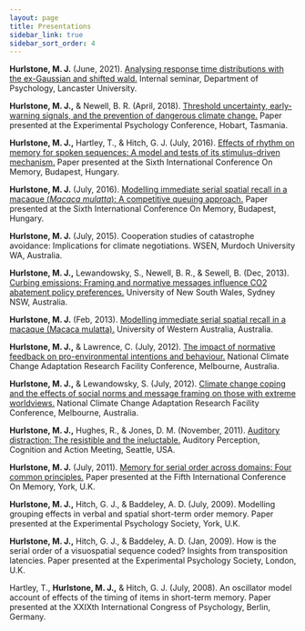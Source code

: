 ```yaml
---
layout: page
title: Presentations
sidebar_link: true
sidebar_sort_order: 4
---
```


<!-- Global site tag (gtag.js) - Google Analytics -->
<script async src="https://www.googletagmanager.com/gtag/js?id=UA-127807240-1"></script>
<script>
  window.dataLayer = window.dataLayer || [];
  function gtag(){dataLayer.push(arguments);}
  gtag('js', new Date());

  gtag('config', 'UA-127807240-1');
</script>

<!-- --constructed with <a href="http://www.latex-project.org">LaTeX</a> using the <a href="https://bitbucket.org/rivanvx/beamer/wiki/Home">Beamer class</a>-- -->

**Hurlstone, M. J.** (June, 2021). [Analysing response time distributions with the ex-Gaussian and shifted wald.](\H.21.LU) Internal seminar, Department of Psychology, Lancaster University. 

**Hurlstone, M. J.,** & Newell, B. R. (April, 2018). [Threshold uncertainty, early-warning signals, and the prevention of dangerous climate change.](/HN.18.EPC.pdf) Paper presented at the Experimental Psychology Conference, Hobart, Tasmania. 

**Hurlstone, M. J.,** Hartley, T., & Hitch, G. J. (July, 2016). [Effects of rhythm on memory for spoken sequences: A model and tests of its stimulus-driven mechanism.](/HHH.16.ICOM.pdf) Paper presented at the Sixth International Conference On Memory, Budapest, Hungary. 

**Hurlstone, M. J.** (July, 2016). [Modelling immediate serial spatial recall in a macaque (*Macaca mulatta*): A competitive queuing approach.](/H.16.ICOM.pdf) Paper presented at the Sixth International Conference On Memory, Budapest, Hungary.

**Hurlstone, M. J.** (July, 2015). Cooperation studies of catastrophe avoidance: Implications for climate negotiations. WSEN, Murdoch University WA, Australia.

**Hurlstone, M. J.,** Lewandowsky, S., Newell, B. R., & Sewell, B. (Dec, 2013). [Curbing emissions: Framing and normative messages influence CO2 abatement policy preferences.](/HLNS.13.NSW.pdf) University of New South Wales, Sydney NSW, Australia.

**Hurlstone, M. J.** (Feb, 2013). [Modelling immediate serial spatial recall in a macaque (Macaca mulatta).](/H.13.UWA.pdf) University of Western Australia, Australia.

**Hurlstone, M. J.,** & Lawrence, C. (July, 2012). [The impact of normative feedback on pro-environmental intentions and behaviour.](/HLaw.12.NCCARF.pdf) National Climate Change Adaptation Research Facility Conference, Melbourne, Australia.

**Hurlstone, M. J.,** & Lewandowsky, S. (July, 2012). [Climate change coping and the effects of social norms and message framing on those with extreme worldviews.](/HLew.12.NCCARF.pdf) National Climate Change Adaptation Research Facility Conference, Melbourne, Australia.

**Hurlstone, M. J.,** Hughes, R., & Jones, D. M. (November, 2011). [Auditory distraction: The resistible and the ineluctable.](/HHJ.11.APCAM.pdf) Auditory Perception, Cognition and Action Meeting, Seattle, USA.

**Hurlstone, M. J.** (July, 2011). [Memory for serial order across domains: Four common principles.](/H.11.ICOM.pdf) Paper presented at the Fifth International Conference On Memory, York, U.K.

**Hurlstone, M. J.,** Hitch, G. J., & Baddeley, A. D. (July, 2009). Modelling grouping effects in verbal and spatial short-term order memory. Paper presented at the Experimental Psychology Society, York, U.K.

**Hurlstone, M. J.,** Hitch, G. J., & Baddeley, A. D. (Jan, 2009). How is the serial order of a visuospatial sequence coded? Insights from transposition latencies. Paper presented at the Experimental Psychology Society, London, U.K.

Hartley, T., **Hurlstone, M. J.,** & Hitch, G. J. (July, 2008). An oscillator model account of effects of the timing of items in short-term memory. Paper presented at the XXIXth International Congress of Psychology, Berlin, Germany.

